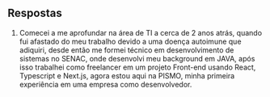## Respostas

1. Comecei a me aprofundar na área de TI a cerca de 2 anos atrás, quando fui afastado do meu trabalho devido a uma doença autoimune que adiquiri, desde então me formei técnico em desenvolvimento de sistemas no SENAC, onde desenvolvi meu background em JAVA, após isso trabalhei como freelancer em um projeto Front-end usando React, Typescript e Next.js, agora estou aqui na PISMO, minha primeira experiência em uma empresa como desenvolvedor.
